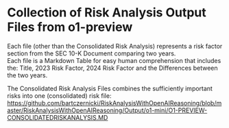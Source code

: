 ﻿# Collection of Risk Analysis Output Files from o1-preview

Each file (other than the Consolidated Risk Analysis) represents a risk factor section from the SEC 10-K Document comparing two years.  
Each file is a Markdown Table for easy human comprehension that includes the: Title, 2023 Risk Factor, 2024 Risk Factor and the Differences between the two years.  

The Consolidated Risk Analysis Files combines the sufficiently important risks into one (consolidated) risk file: 
https://github.com/bartczernicki/RiskAnalysisWithOpenAIReasoning/blob/master/RiskAnalysisWithOpenAIReasoning/Output/o1-mini/O1-PREVIEW-CONSOLIDATEDRISKANALYSIS.MD 
